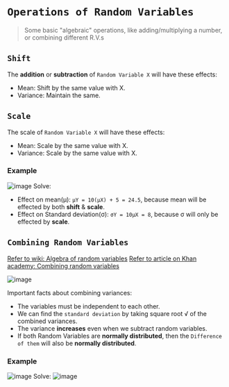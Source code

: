 # `Operations of Random Variables`
> Some basic "algebraic" operations, like adding/multiplying a number, or combining different R.V.s

## `Shift`
The **addition** or **subtraction** of `Random Variable X` will have these effects:
- Mean: Shift by the same value with X.
- Variance: Maintain the same.

## `Scale`
The scale of `Random Variable X` will have these effects:
- Mean: Scale by the same value with X.
- Variance: Scale by the same value with X.


### Example
![image](https://user-images.githubusercontent.com/14041622/44456750-fa703280-a633-11e8-8de5-6101b4929130.png)
Solve:
- Effect on mean(μ): `μY = 10(μX) + 5 = 24.5`, because mean will be effected by both **shift** & **scale**.
- Effect on Standard deviation(σ): `σY = 10μX = 8`, because σ will only be effected by **scale**.


## `Combining Random Variables`

[Refer to wiki: Algebra of random variables](https://www.wikiwand.com/en/Algebra_of_random_variables)
[Refer to article on Khan academy: Combining random variables](https://www.khanacademy.org/math/ap-statistics/random-variables-ap/modal/a/combining-random-variables-article)

![image](https://user-images.githubusercontent.com/14041622/44387928-6fbb0500-a559-11e8-9f82-fd8ac5f11411.png)

Important facts about combining variances:
- The variables must be independent to each other.
- We can find the `standard deviation` by taking square root √ of the combined variances.
- The variance **increases** even when we subtract random variables.
- If both Random Variables are **normally distributed**, then the `Difference of them` will also be **normally distributed**.



### Example
![image](https://user-images.githubusercontent.com/14041622/44457101-e8db5a80-a634-11e8-89ec-45ab9c16b9c3.png)
Solve:
![image](https://user-images.githubusercontent.com/14041622/44457462-d9a8dc80-a635-11e8-9b37-4797bb6837f0.png)
